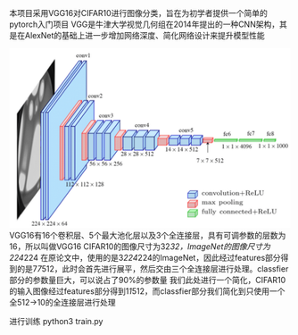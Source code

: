 本项目采用VGG16对CIFAR10进行图像分类，旨在为初学者提供一个简单的pytorch入门项目
VGG是牛津大学视觉几何组在2014年提出的一种CNN架构，其是在AlexNet的基础上进一步增加网络深度、简化网络设计来提升模型性能

![alt text](vgg16.png)
VGG16有16个卷积层、5个最大池化层以及3个全连接层，具有可调参数的层数为16，所以叫做VGG16
CIFAR10的图像尺寸为32*32，ImageNet的图像尺寸为224*224
在原论文中，使用的是3*224*224的ImageNet，因此经过features部分得到的是7*7*512，此时会首先进行展平，然后交由三个全连接层进行处理。classfier部分的参数量巨大，可以说占了90%的参数量
我们此处进行一个简化，CIFAR10的输入图像经过features部分得到1*1*512，而classfier部分我们简化到只使用一个全512->10的全连接层进行处理

进行训练
python3 train.py